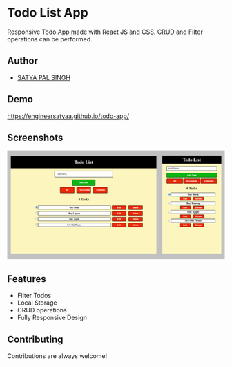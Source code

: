 
# Todo List App

Responsive Todo App made with React JS and CSS. CRUD and Filter operations can be performed.

 
## Author

- [SATYA PAL SINGH](https://www.naukri.com/mnjuser/profile?id=&orgn=homepage)


## Demo

https://engineersatyaa.github.io/todo-app/


## Screenshots

![Screenshots](https://github.com/engineersatyaa/todo-app/blob/main/public/todoMd.jpg)




## Features

- Filter Todos
- Local Storage
- CRUD operations
- Fully Responsive Design




## Contributing

Contributions are always welcome!



